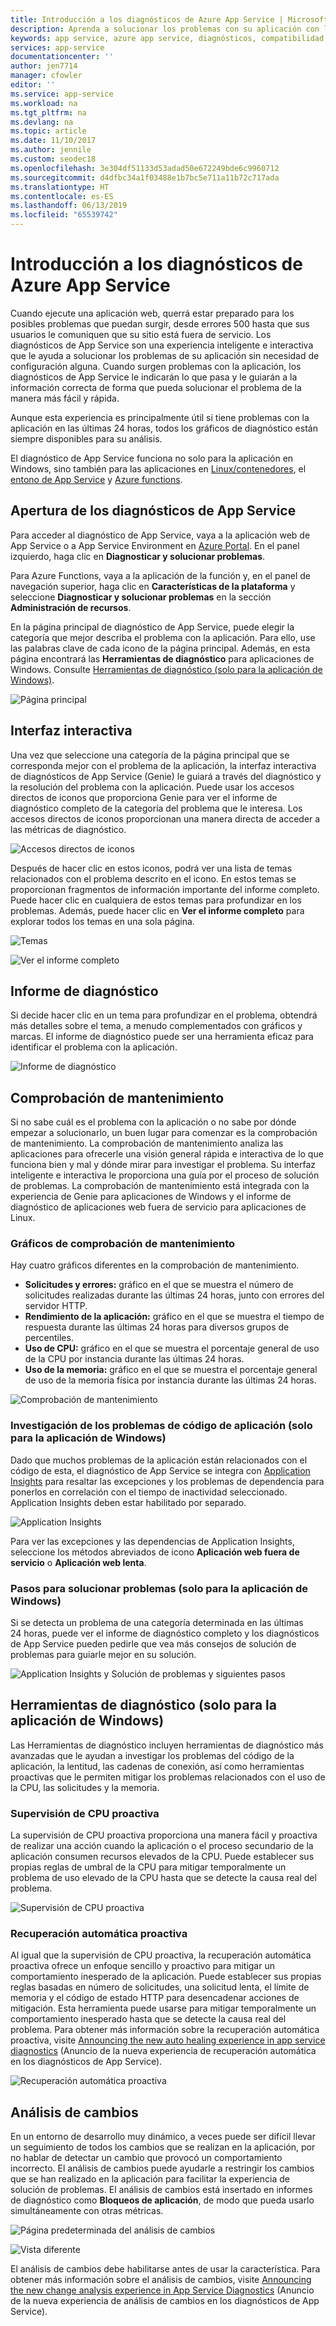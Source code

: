 ```yaml
---
title: Introducción a los diagnósticos de Azure App Service | Microsoft Docs
description: Aprenda a solucionar los problemas con su aplicación con los diagnósticos de App Service.
keywords: app service, azure app service, diagnósticos, compatibilidad, aplicación web, solución de problemas, autoayuda
services: app-service
documentationcenter: ''
author: jen7714
manager: cfowler
editor: ''
ms.service: app-service
ms.workload: na
ms.tgt_pltfrm: na
ms.devlang: na
ms.topic: article
ms.date: 11/10/2017
ms.author: jennile
ms.custom: seodec18
ms.openlocfilehash: 3e304df51133d53adad50e672249bde6c9960712
ms.sourcegitcommit: d4dfbc34a1f03488e1b7bc5e711a11b72c717ada
ms.translationtype: HT
ms.contentlocale: es-ES
ms.lasthandoff: 06/13/2019
ms.locfileid: "65539742"
---
```

# <a name="azure-app-service-diagnostics-overview"></a>Introducción a los diagnósticos de Azure App Service

Cuando ejecute una aplicación web, querrá estar preparado para los posibles problemas que puedan surgir, desde errores 500 hasta que sus usuarios le comuniquen que su sitio está fuera de servicio. Los diagnósticos de App Service son una experiencia inteligente e interactiva que le ayuda a solucionar los problemas de su aplicación sin necesidad de configuración alguna. Cuando surgen problemas con la aplicación, los diagnósticos de App Service le indicarán lo que pasa y le guiarán a la información correcta de forma que pueda solucionar el problema de la manera más fácil y rápida.

Aunque esta experiencia es principalmente útil si tiene problemas con la aplicación en las últimas 24 horas, todos los gráficos de diagnóstico están siempre disponibles para su análisis.

El diagnóstico de App Service funciona no solo para la aplicación en Windows, sino también para las aplicaciones en [Linux/contenedores](https://docs.microsoft.com/azure/app-service/containers/app-service-linux-intro), el [entono de App Service](https://docs.microsoft.com/azure/app-service/environment/intro) y [Azure functions](https://docs.microsoft.com/azure/azure-functions/functions-overview).

## <a name="open-app-service-diagnostics"></a>Apertura de los diagnósticos de App Service

Para acceder al diagnóstico de App Service, vaya a la aplicación web de App Service o a App Service Environment en [Azure Portal](https://portal.azure.com). En el panel izquierdo, haga clic en **Diagnosticar y solucionar problemas**.

Para Azure Functions, vaya a la aplicación de la función y, en el panel de navegación superior, haga clic en **Características de la plataforma** y seleccione **Diagnosticar y solucionar problemas** en la sección **Administración de recursos**.

En la página principal de diagnóstico de App Service, puede elegir la categoría que mejor describa el problema con la aplicación. Para ello, use las palabras clave de cada icono de la página principal. Además, en esta página encontrará las **Herramientas de diagnóstico** para aplicaciones de Windows. Consulte [Herramientas de diagnóstico (solo para la aplicación de Windows)](#diagnostic-tools-only-for-windows-app).

![Página principal](./media/app-service-diagnostics/app-service-diagnostics-homepage-1.png)

## <a name="interactive-interface"></a>Interfaz interactiva

Una vez que seleccione una categoría de la página principal que se corresponda mejor con el problema de la aplicación, la interfaz interactiva de diagnósticos de App Service (Genie) le guiará a través del diagnóstico y la resolución del problema con la aplicación. Puede usar los accesos directos de iconos que proporciona Genie para ver el informe de diagnóstico completo de la categoría del problema que le interesa. Los accesos directos de iconos proporcionan una manera directa de acceder a las métricas de diagnóstico.

![Accesos directos de iconos](./media/app-service-diagnostics/tile-shortcuts-2.png)

Después de hacer clic en estos iconos, podrá ver una lista de temas relacionados con el problema descrito en el icono. En estos temas se proporcionan fragmentos de información importante del informe completo. Puede hacer clic en cualquiera de estos temas para profundizar en los problemas. Además, puede hacer clic en **Ver el informe completo** para explorar todos los temas en una sola página.

![Temas](./media/app-service-diagnostics/application-logs-insights-3.png)

![Ver el informe completo](./media/app-service-diagnostics/view-full-report-4.png)

## <a name="diagnostic-report"></a>Informe de diagnóstico

Si decide hacer clic en un tema para profundizar en el problema, obtendrá más detalles sobre el tema, a menudo complementados con gráficos y marcas. El informe de diagnóstico puede ser una herramienta eficaz para identificar el problema con la aplicación.

![Informe de diagnóstico](./media/app-service-diagnostics/full-diagnostic-report-5.png)

## <a name="health-checkup"></a>Comprobación de mantenimiento

Si no sabe cuál es el problema con la aplicación o no sabe por dónde empezar a solucionarlo, un buen lugar para comenzar es la comprobación de mantenimiento. La comprobación de mantenimiento analiza las aplicaciones para ofrecerle una visión general rápida e interactiva de lo que funciona bien y mal y dónde mirar para investigar el problema. Su interfaz inteligente e interactiva le proporciona una guía por el proceso de solución de problemas. La comprobación de mantenimiento está integrada con la experiencia de Genie para aplicaciones de Windows y el informe de diagnóstico de aplicaciones web fuera de servicio para aplicaciones de Linux.

### <a name="health-checkup-graphs"></a>Gráficos de comprobación de mantenimiento

Hay cuatro gráficos diferentes en la comprobación de mantenimiento.

- **Solicitudes y errores:** gráfico en el que se muestra el número de solicitudes realizadas durante las últimas 24 horas, junto con errores del servidor HTTP.
- **Rendimiento de la aplicación:** gráfico en el que se muestra el tiempo de respuesta durante las últimas 24 horas para diversos grupos de percentiles.
- **Uso de CPU:** gráfico en el que se muestra el porcentaje general de uso de la CPU por instancia durante las últimas 24 horas.  
- **Uso de la memoria:** gráfico en el que se muestra el porcentaje general de uso de la memoria física por instancia durante las últimas 24 horas.

![Comprobación de mantenimiento](./media/app-service-diagnostics/health-checkup-6.png)

### <a name="investigate-application-code-issues-only-for-windows-app"></a>Investigación de los problemas de código de aplicación (solo para la aplicación de Windows)

Dado que muchos problemas de la aplicación están relacionados con el código de esta, el diagnóstico de App Service se integra con [Application Insights](https://docs.microsoft.com/azure/azure-monitor/app/app-insights-overview) para resaltar las excepciones y los problemas de dependencia para ponerlos en correlación con el tiempo de inactividad seleccionado. Application Insights deben estar habilitado por separado.

![Application Insights](./media/app-service-diagnostics/application-insights-7.png)

Para ver las excepciones y las dependencias de Application Insights, seleccione los métodos abreviados de icono **Aplicación web fuera de servicio** o **Aplicación web lenta**.

### <a name="troubleshooting-steps-only-for-windows-app"></a>Pasos para solucionar problemas (solo para la aplicación de Windows)

Si se detecta un problema de una categoría determinada en las últimas 24 horas, puede ver el informe de diagnóstico completo y los diagnósticos de App Service pueden pedirle que vea más consejos de solución de problemas para guiarle mejor en su solución.

![Application Insights y Solución de problemas y siguientes pasos](./media/app-service-diagnostics/troubleshooting-and-next-steps-8.png)

## <a name="diagnostic-tools-only-for-windows-app"></a>Herramientas de diagnóstico (solo para la aplicación de Windows)

Las Herramientas de diagnóstico incluyen herramientas de diagnóstico más avanzadas que le ayudan a investigar los problemas del código de la aplicación, la lentitud, las cadenas de conexión, así como herramientas proactivas que le permiten mitigar los problemas relacionados con el uso de la CPU, las solicitudes y la memoria.

### <a name="proactive-cpu-monitoring"></a>Supervisión de CPU proactiva

La supervisión de CPU proactiva proporciona una manera fácil y proactiva de realizar una acción cuando la aplicación o el proceso secundario de la aplicación consumen recursos elevados de la CPU. Puede establecer sus propias reglas de umbral de la CPU para mitigar temporalmente un problema de uso elevado de la CPU hasta que se detecte la causa real del problema.

![Supervisión de CPU proactiva](./media/app-service-diagnostics/proactive-cpu-monitoring-9.png)

### <a name="proactive-auto-healing"></a>Recuperación automática proactiva

Al igual que la supervisión de CPU proactiva, la recuperación automática proactiva ofrece un enfoque sencillo y proactivo para mitigar un comportamiento inesperado de la aplicación. Puede establecer sus propias reglas basadas en número de solicitudes, una solicitud lenta, el límite de memoria y el código de estado HTTP para desencadenar acciones de mitigación. Esta herramienta puede usarse para mitigar temporalmente un comportamiento inesperado hasta que se detecte la causa real del problema. Para obtener más información sobre la recuperación automática proactiva, visite [Announcing the new auto healing experience in app service diagnostics](https://azure.github.io/AppService/2018/09/10/Announcing-the-New-Auto-Healing-Experience-in-App-Service-Diagnostics.html) (Anuncio de la nueva experiencia de recuperación automática en los diagnósticos de App Service).

![Recuperación automática proactiva](./media/app-service-diagnostics/proactive-auto-healing-10.png)

## <a name="change-analysis"></a>Análisis de cambios

En un entorno de desarrollo muy dinámico, a veces puede ser difícil llevar un seguimiento de todos los cambios que se realizan en la aplicación, por no hablar de detectar un cambio que provocó un comportamiento incorrecto. El análisis de cambios puede ayudarle a restringir los cambios que se han realizado en la aplicación para facilitar la experiencia de solución de problemas. El análisis de cambios está insertado en informes de diagnóstico como **Bloqueos de aplicación**, de modo que pueda usarlo simultáneamente con otras métricas.

![Página predeterminada del análisis de cambios](./media/app-service-diagnostics/change-analysis-default-page-11.png)

![Vista diferente](./media/app-service-diagnostics/diff-view-12.png)

El análisis de cambios debe habilitarse antes de usar la característica. Para obtener más información sobre el análisis de cambios, visite [Announcing the new change analysis experience in App Service Diagnostics](https://azure.github.io/AppService/2019/05/07/Announcing-the-new-change-analysis-experience-in-App-Service-Diagnostics-Analysis.html) (Anuncio de la nueva experiencia de análisis de cambios en los diagnósticos de App Service).